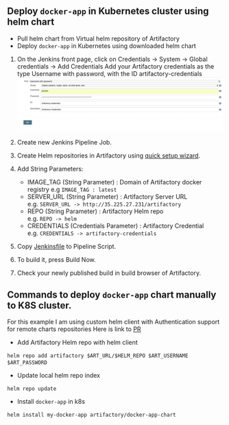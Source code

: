 ## Deploy `docker-app` in Kubernetes cluster using helm chart
* Pull helm chart from Virtual helm repository of Artifactory
* Deploy `docker-app` in Kubernetes using downloaded helm chart

1.  On the Jenkins front page, click on Credentials -> System -> Global credentials -> Add Credentials
    Add your Artifactory credentials as the type Username with password, with the ID artifactory-credentials 
    ![Add_Artifactory_Credentials](../images/Add_Credentials.png)
    
2.  Create new Jenkins Pipeline Job.

3.  Create Helm repositories in Artifactory using [quick setup wizard](https://www.jfrog.com/confluence/display/RTF/Getting+Started#GettingStarted-OnboardingWizard).       

4.  Add String Parameters:
    *   IMAGE_TAG (String Parameter) : Domain of Artifactory docker registry 
		e.g `IMAGE_TAG : latest`
    *   SERVER_URL (String Parameter) : Artifactory Server URL<Br>
        e.g. `SERVER_URL -> http://35.225.27.231/artifactory`
    *   REPO (String Parameter) : Artifactory Helm repo<Br>
        e.g. `REPO -> helm`
    *   CREDENTIALS (Credentials Parameter) : Artifactory Credential<Br>
        e.g. `CREDENTIALS -> artifactory-credentials`
    	
5.  Copy [Jenkinsfile](Jenkinsfile) to Pipeline Script.

6.  To build it, press Build Now.

7.  Check your newly published build in build browser of Artifactory.

## Commands to deploy `docker-app` chart manually to K8S cluster.

For this example I am using custom helm client with Authentication support for remote charts repositories
Here is link to [PR](https://github.com/kubernetes/helm/pull/3206)

* Add Artifactory Helm repo with helm client
```
helm repo add artifactory $ART_URL/$HELM_REPO $ART_USERNAME $ART_PASSWORD
```

* Update local helm repo index
```
helm repo update
```

* Install `docker-app` in k8s
```
helm install my-docker-app artifactory/docker-app-chart
```
